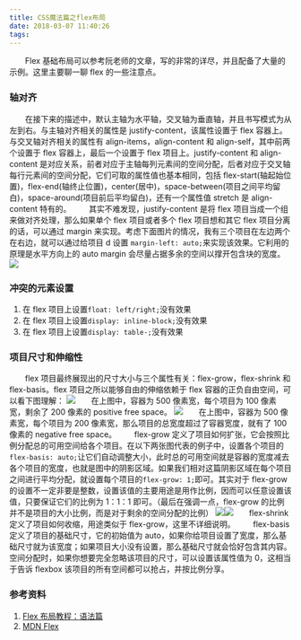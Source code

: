 ```yaml
---
title: CSS魔法篇之flex布局
date: 2018-03-07 11:40:26
tags:
---
```


　　Flex 基础布局可以参考阮老师的文章，写的非常的详尽，并且配备了大量的示例。这里主要聊一聊 flex 的一些注意点。
### 轴对齐
　　在接下来的描述中，默认主轴为水平轴，交叉轴为垂直轴，并且书写模式为从左到右。与主轴对齐相关的属性是 justify-content，该属性设置于 flex 容器上。与交叉轴对齐相关的属性有 align-items，align-content 和 align-self，其中前两个设置于 flex 容器上，最后一个设置于 flex 项目上。justify-content 和 align-content 是对应关系，前者对应于主轴每列元素间的空间分配，后者对应于交叉轴每行元素间的空间分配，它们可取的属性值也基本相同，包括 flex-start(轴起始位置)，flex-end(轴终止位置)，center(居中)，space-between(项目之间平均留白)，space-around(项目前后平均留白)，还有一个属性值 stretch 是 align-content 特有的。
　　其实不难发现，justify-content 是将 flex 项目当成一个组来做对齐处理，那么如果单个 flex 项目或者多个 flex 项目想和其它 flex 项目分离的话，可以通过 margin 来实现。考虑下面图片的情况，我有三个项目在左边两个在右边，就可以通过给项目 d 设置 `margin-left: auto;`来实现该效果。它利用的原理是水平方向上的 auto margin 会尽量占据多余的空间以撑开包含块的宽度。
![](https://mdn.mozillademos.org/files/15633/align7.png)

### 冲突的元素设置
1. 在 flex 项目上设置`float: left/right;`没有效果
2. 在 flex 项目上设置`display: inline-block;`没有效果
3. 在 flex 项目上设置`display: table-;`没有效果

### 项目尺寸和伸缩性
　　flex 项目最终展现出的尺寸大小与三个属性有关：flex-grow，flex-shrink 和 flex-basis。flex 项目之所以能够自由的伸缩依赖于 flex 容器的正负自由空间，可以看下图理解：
![](https://mdn.mozillademos.org/files/15654/Basics7.png)　　在上图中，容器为 500 像素宽，每个项目为 100 像素宽，剩余了 200 像素的 positive free space。
![](https://mdn.mozillademos.org/files/15655/ratios1.png)　　在上图中，容器为 500 像素宽，每个项目为 200 像素宽，那么项目的总宽度超过了容器宽度，就有了 100 像素的 negative free space。
　　flex-grow 定义了项目如何扩张，它会按照比例分配总的可用空间给各个项目。在以下两张图代表的例子中，设置各个项目的`flex-basis: auto;`让它们自动调整大小，此时总的可用空间就是容器的宽度减去各个项目的宽度，也就是图中的阴影区域。如果我们相对这篇阴影区域在每个项目之间进行平均分配，就设置每个项目的`flex-grow: 1;`即可。其实对于 flex-grow 的设置不一定非要是整数，设置该值的主要用途是用作比例，因而可以任意设置该值，只要保证它们的比例为 1：1：1 即可。（最后在强调一点，flex-grow 的比例并不是项目的大小比例，而是对于剩余的空间分配的比例）
![](https://mdn.mozillademos.org/files/15656/ratios2.png)![](https://mdn.mozillademos.org/files/15657/ratios3.png)　　flex-shrink 定义了项目如何收缩，用途类似于 flex-grow，这里不详细说明。
　　flex-basis 定义了项目的基础尺寸，它的初始值为 auto，如果你给项目设置了宽度，那么基础尺寸就为该宽度；如果项目大小没有设置，那么基础尺寸就会恰好包含其内容。空间分配时，如果你想要完全忽略该项目的尺寸，可以设置该属性值为 0，这相当于告诉 flexbox 该项目的所有空间都可以抢占，并按比例分享。

### 参考资料
1. [Flex 布局教程：语法篇](http://www.ruanyifeng.com/blog/2015/07/flex-grammar.html)
2. [MDN Flex](https://developer.mozilla.org/en-US/docs/Glossary/Flex)